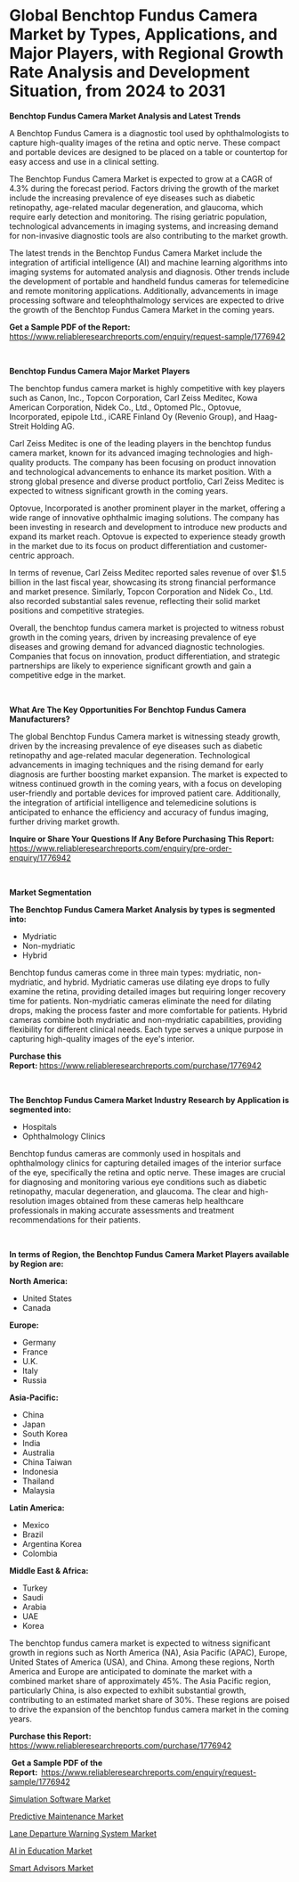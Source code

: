 <p><h1>Global Benchtop Fundus Camera Market by Types, Applications, and Major Players, with Regional Growth Rate Analysis and Development Situation, from 2024 to 2031</h1></p><p><strong>Benchtop Fundus Camera Market Analysis and Latest Trends</strong></p>
<p><p>A Benchtop Fundus Camera is a diagnostic tool used by ophthalmologists to capture high-quality images of the retina and optic nerve. These compact and portable devices are designed to be placed on a table or countertop for easy access and use in a clinical setting.</p><p>The Benchtop Fundus Camera Market is expected to grow at a CAGR of 4.3% during the forecast period. Factors driving the growth of the market include the increasing prevalence of eye diseases such as diabetic retinopathy, age-related macular degeneration, and glaucoma, which require early detection and monitoring. The rising geriatric population, technological advancements in imaging systems, and increasing demand for non-invasive diagnostic tools are also contributing to the market growth.</p><p>The latest trends in the Benchtop Fundus Camera Market include the integration of artificial intelligence (AI) and machine learning algorithms into imaging systems for automated analysis and diagnosis. Other trends include the development of portable and handheld fundus cameras for telemedicine and remote monitoring applications. Additionally, advancements in image processing software and teleophthalmology services are expected to drive the growth of the Benchtop Fundus Camera Market in the coming years.</p></p>
<p><strong>Get a Sample PDF of the Report:&nbsp;</strong> <a href="https://www.reliableresearchreports.com/enquiry/request-sample/1776942">https://www.reliableresearchreports.com/enquiry/request-sample/1776942</a></p>
<p>&nbsp;</p>
<p><strong>Benchtop Fundus Camera Major Market Players</strong></p>
<p><p>The benchtop fundus camera market is highly competitive with key players such as Canon, Inc., Topcon Corporation, Carl Zeiss Meditec, Kowa American Corporation, Nidek Co., Ltd., Optomed Plc., Optovue, Incorporated, epipole Ltd., iCARE Finland Oy (Revenio Group), and Haag-Streit Holding AG.</p><p>Carl Zeiss Meditec is one of the leading players in the benchtop fundus camera market, known for its advanced imaging technologies and high-quality products. The company has been focusing on product innovation and technological advancements to enhance its market position. With a strong global presence and diverse product portfolio, Carl Zeiss Meditec is expected to witness significant growth in the coming years.</p><p>Optovue, Incorporated is another prominent player in the market, offering a wide range of innovative ophthalmic imaging solutions. The company has been investing in research and development to introduce new products and expand its market reach. Optovue is expected to experience steady growth in the market due to its focus on product differentiation and customer-centric approach.</p><p>In terms of revenue, Carl Zeiss Meditec reported sales revenue of over $1.5 billion in the last fiscal year, showcasing its strong financial performance and market presence. Similarly, Topcon Corporation and Nidek Co., Ltd. also recorded substantial sales revenue, reflecting their solid market positions and competitive strategies.</p><p>Overall, the benchtop fundus camera market is projected to witness robust growth in the coming years, driven by increasing prevalence of eye diseases and growing demand for advanced diagnostic technologies. Companies that focus on innovation, product differentiation, and strategic partnerships are likely to experience significant growth and gain a competitive edge in the market.</p></p>
<p>&nbsp;</p>
<p><strong>What Are The Key Opportunities For Benchtop Fundus Camera Manufacturers?</strong></p>
<p><p>The global Benchtop Fundus Camera market is witnessing steady growth, driven by the increasing prevalence of eye diseases such as diabetic retinopathy and age-related macular degeneration. Technological advancements in imaging techniques and the rising demand for early diagnosis are further boosting market expansion. The market is expected to witness continued growth in the coming years, with a focus on developing user-friendly and portable devices for improved patient care. Additionally, the integration of artificial intelligence and telemedicine solutions is anticipated to enhance the efficiency and accuracy of fundus imaging, further driving market growth.</p></p>
<p><strong>Inquire or Share Your Questions If Any Before Purchasing This Report:</strong> <a href="https://www.reliableresearchreports.com/enquiry/pre-order-enquiry/1776942">https://www.reliableresearchreports.com/enquiry/pre-order-enquiry/1776942</a></p>
<p>&nbsp;</p>
<p><strong>Market Segmentation</strong></p>
<p><strong>The Benchtop Fundus Camera Market Analysis by types is segmented into:</strong></p>
<p><ul><li>Mydriatic</li><li>Non-mydriatic</li><li>Hybrid</li></ul></p>
<p><p>Benchtop fundus cameras come in three main types: mydriatic, non-mydriatic, and hybrid. Mydriatic cameras use dilating eye drops to fully examine the retina, providing detailed images but requiring longer recovery time for patients. Non-mydriatic cameras eliminate the need for dilating drops, making the process faster and more comfortable for patients. Hybrid cameras combine both mydriatic and non-mydriatic capabilities, providing flexibility for different clinical needs. Each type serves a unique purpose in capturing high-quality images of the eye's interior.</p></p>
<p><strong>Purchase this Report:&nbsp;</strong><a href="https://www.reliableresearchreports.com/purchase/1776942">https://www.reliableresearchreports.com/purchase/1776942</a></p>
<p>&nbsp;</p>
<p><strong>The Benchtop Fundus Camera Market Industry Research by Application is segmented into:</strong></p>
<p><ul><li>Hospitals</li><li>Ophthalmology Clinics</li></ul></p>
<p><p>Benchtop fundus cameras are commonly used in hospitals and ophthalmology clinics for capturing detailed images of the interior surface of the eye, specifically the retina and optic nerve. These images are crucial for diagnosing and monitoring various eye conditions such as diabetic retinopathy, macular degeneration, and glaucoma. The clear and high-resolution images obtained from these cameras help healthcare professionals in making accurate assessments and treatment recommendations for their patients.</p></p>
<p>&nbsp;</p>
<p><strong>In terms of Region, the Benchtop Fundus Camera Market Players available by Region are:</strong></p>
<p>
    <p> <strong> North America: </strong>
        <ul>
            <li>United States</li>
            <li>Canada</li>
        </ul>
        </p> 
    <p> <strong> Europe: </strong>
        <ul>
            <li>Germany</li>
            <li>France</li>
            <li>U.K.</li>
            <li>Italy</li>
            <li>Russia</li>
        </ul>
        </p> 
    <p> <strong> Asia-Pacific: </strong>
        <ul>
            <li>China</li>
            <li>Japan</li>
            <li>South Korea</li>
            <li>India</li>
            <li>Australia</li>
            <li>China Taiwan</li>
            <li>Indonesia</li>
            <li>Thailand</li>
            <li>Malaysia</li>
        </ul>
        </p> 
    <p> <strong> Latin America: </strong>
        <ul>
            <li>Mexico</li>
            <li>Brazil</li>
            <li>Argentina Korea</li>
            <li>Colombia</li>
        </ul>
        </p> 
    <p> <strong> Middle East & Africa: </strong>
        <ul>
            <li>Turkey</li>
            <li>Saudi</li>
            <li>Arabia</li>
            <li>UAE</li>
            <li>Korea</li>
        </ul>
    </p>
    </p>
<p><p>The benchtop fundus camera market is expected to witness significant growth in regions such as North America (NA), Asia Pacific (APAC), Europe, United States of America (USA), and China. Among these regions, North America and Europe are anticipated to dominate the market with a combined market share of approximately 45%. The Asia Pacific region, particularly China, is also expected to exhibit substantial growth, contributing to an estimated market share of 30%. These regions are poised to drive the expansion of the benchtop fundus camera market in the coming years.</p></p>
<p><strong>Purchase this Report: </strong><a href="https://www.reliableresearchreports.com/purchase/1776942">https://www.reliableresearchreports.com/purchase/1776942</a></p>
<p>&nbsp;<strong>Get a Sample PDF of the Report:&nbsp;&nbsp;</strong><a href="https://www.reliableresearchreports.com/enquiry/request-sample/1776942">https://www.reliableresearchreports.com/enquiry/request-sample/1776942</a></p>
<p><strong></strong></p>
<p><p><a href="https://medium.com/@marcoshoppe2023/simulation-software-market-size-and-market-trends-complete-industry-overview-2024-to-2031-436294f21daa">Simulation Software Market</a></p><p><a href="https://medium.com/@evertkohler82/predictive-maintenance-market-competitive-analysis-market-trends-and-forecast-to-2031-026a00c1c1b1">Predictive Maintenance Market</a></p><p><a href="https://medium.com/@lisasanchez1968/lane-departure-warning-system-market-the-key-to-successful-business-strategy-forecast-till-2031-573a9bf693b0">Lane Departure Warning System Market</a></p><p><a href="https://medium.com/@lisasanchez1968/ai-in-education-market-insight-market-trends-growth-forecasted-from-2024-to-2031-d4060f80317f">AI in Education Market</a></p><p><a href="https://medium.com/@marcoshoppe2023/smart-advisors-market-analysis-its-cagr-market-segmentation-and-global-industry-overview-94eed717ed8a">Smart Advisors Market</a></p></p>